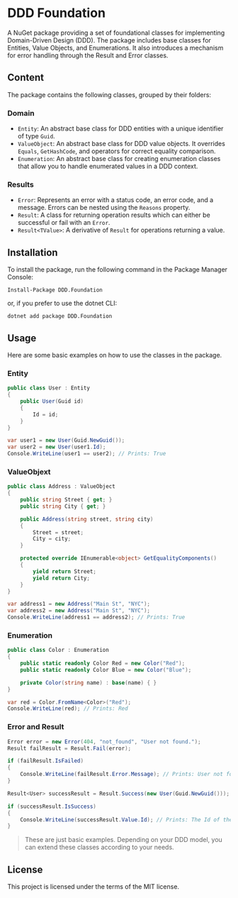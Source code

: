 # DDD Foundation
A NuGet package providing a set of foundational classes for implementing Domain-Driven Design (DDD). 
The package includes base classes for Entities, Value Objects, and Enumerations. It also introduces a mechanism for error 
handling through the Result and Error classes.

## Content
The package contains the following classes, grouped by their folders:

### Domain
- `Entity`: An abstract base class for DDD entities with a unique identifier of type `Guid`.
- `ValueObject`: An abstract base class for DDD value objects. It overrides `Equals`, `GetHashCode`, and operators for correct equality comparison.
- `Enumeration`: An abstract base class for creating enumeration classes that allow you to handle enumerated values in a DDD context.

### Results
- `Error`: Represents an error with a status code, an error code, and a message. Errors can be nested using the `Reasons` property.
- `Result`: A class for returning operation results which can either be successful or fail with an `Error`.
- `Result<TValue>`: A derivative of `Result` for operations returning a value.

## Installation
To install the package, run the following command in the Package Manager Console:

```shell
Install-Package DDD.Foundation
```

or, if you prefer to use the dotnet CLI:

```shell
dotnet add package DDD.Foundation
```

## Usage

Here are some basic examples on how to use the classes in the package.

### Entity
```csharp
public class User : Entity
{
    public User(Guid id)
    {
        Id = id;
    }
}

var user1 = new User(Guid.NewGuid());
var user2 = new User(user1.Id);
Console.WriteLine(user1 == user2); // Prints: True
```

### ValueObjext
```csharp
public class Address : ValueObject
{
    public string Street { get; }
    public string City { get; }

    public Address(string street, string city)
    {
        Street = street;
        City = city;
    }

    protected override IEnumerable<object> GetEqualityComponents()
    {
        yield return Street;
        yield return City;
    }
}

var address1 = new Address("Main St", "NYC");
var address2 = new Address("Main St", "NYC");
Console.WriteLine(address1 == address2); // Prints: True
```

### Enumeration
```csharp
public class Color : Enumeration
{
    public static readonly Color Red = new Color("Red");
    public static readonly Color Blue = new Color("Blue");

    private Color(string name) : base(name) { }
}

var red = Color.FromName<Color>("Red");
Console.WriteLine(red); // Prints: Red
```

### Error and Result
```csharp
Error error = new Error(404, "not_found", "User not found.");
Result failResult = Result.Fail(error);

if (failResult.IsFailed)
{
    Console.WriteLine(failResult.Error.Message); // Prints: User not found.
}

Result<User> successResult = Result.Success(new User(Guid.NewGuid()));

if (successResult.IsSuccess)
{
    Console.WriteLine(successResult.Value.Id); // Prints: The Id of the user.
}

```

> These are just basic examples. Depending on your DDD model, you can extend these classes according to your needs.

## License

This project is licensed under the terms of the MIT license.
